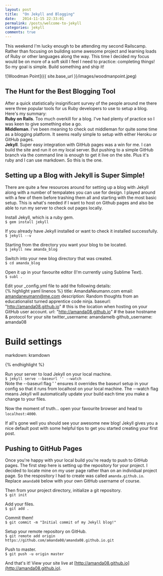 ```yaml
---
layout: post
title:  "On Jekyll and Blogging"
date:   2014-11-15 22:33:01
permalink: /posts/welcome-to-jekyll
categories: jekyll
comments: true
---
```

This weekend I'm lucky enough to be attending my second Railscamp. Rather than focusing on building some awesome project and learning loads of Ruby or other languages along the way. This time I decided my focus would be on more of a soft skill I feel I need to practice: completing things! So my goal is simple. Build something and ship it!

![Woodman Point]({{ site.base_url }}/images/woodmanpoint.jpeg)

## The Hunt for the Best Blogging Tool
After a quick statistically insignificant survey of the people around me there were three popular tools for us Ruby developers to use to setup a blog. Here's my summary:   
**Ruby on Rails**. Too much overkill for a blog. I've had plenty of practice so I was keen to give something else a go.   
**Middleman**. I've been meaning to check out middleman for quite some time as a blogging platform. It seems really simple to setup with either Heroku or GitHub pages.  
**Jekyll**. Super easy integration with GitHub pages was a win for me. I can build the site and run it on my local server. But pushing to a simple GitHub branch via the command line is enough to get it live on the site. Plus it's ruby and I can use markdown. So this is the one.

## Setting up a Blog with Jekyll is Super Simple!
There are quite a few resources around for setting up a blog with Jekyll along with a number of tempalates you can use for design. I played around with a few of them before trashing them all and starting with the most basic setup. This is what's needed if I want to host on Github pages and also be able to run my server to check out pages locally.

Install Jekyll, which is a ruby gem.   
`$ gem install jekyll`

If you already have Jekyll installed or want to check it installed successfully.   
`$ jekyll --v`

Starting from the directory you want your blog to be located.   
`$ jekyll new amanda_blog`

Switch into your new blog directory that was created.   
`$ cd amanda_blog`

Open it up in your favourite editor (I'm currently using Sublime Text).   
`$ subl .`

Edit your _config.yml file to add the following details:   
{% highlight yaml linenos %}
title: AmandaNeumann.com
email: amandaneumann@me.com
description: Random thoughts from an educationalist turned apprentice code ninja.
baseurl: "http://amanda08.github.io" # this is the location when hosting on your GitHub user account.
url: "http://amanda08.github.io" # the base hostname & protocol for your site
twitter_username: amandamelb
github_username:  amanda08

# Build settings
markdown: kramdown

{% endhighlight %}

Run your server to load Jekyll on your local machine.   
`$ jekyll serve --baseurl '' --watch`   
Note the --baseurl flag ' ' ensures it overrides the baseurl setup in your config so that it runs from localhost on your local machine. The --watch flag means Jekyll will automatically update your build each time you make a change to your files.


Now the moment of truth... open your favourite browser and head to `localhost:4000`.

If all's gone well you should see your awesome new blog! Jekyll gives you a nice default post with some helpful tips to get you started creating your first post.

## Pushing to GitHub Pages
Once you're happy with your local build you're ready to push to GitHub pages. The first step here is setting up the repository for your project. I decided to locate mine on my user page rather than on an individual project page. So the respository I had to create was called `amanda.github.io`. Replace `amanda08` below with your own GitHub username of course.

Then from your project directory, initialize a git repository.   
`$ git init`

Add your files.   
`$ git add .`

Commit them!   
`$ git commit -m "Initial commit of my Jekyll blog!"`

Setup your remote repository on GitHub.   
`$ git remote add origin https://github.com/amanda08/amanda08.github.io.git`

Push to master.   
`$ git push -u origin master`

And that's it! View your site live at [http://amanda08.github.io](http://amanda08.github.io). 




